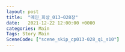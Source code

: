 ```yaml
---
layout: post
title:  "메인_회상_013~028장"
date:   2021-12-22 12:00:00 +0000
categories: Main
Tags: Story Main
SceneCode: ["scene_skip_cp013-028_q1_s10"]
---
```

